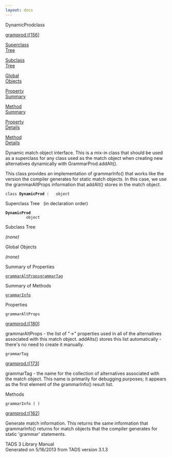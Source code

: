 ```yaml
---
layout: docs
---
```

<span class="title">DynamicProd</span><span class="type">class</span>

[gramprod.t](../file/gramprod.t.html)\[[156](../source/gramprod.t.html#156)\]

[Superclass  
Tree](#_SuperClassTree_)

[Subclass  
Tree](#_SubClassTree_)

[Global  
Objects](#_ObjectSummary_)

[Property  
Summary](#_PropSummary_)

[Method  
Summary](#_MethodSummary_)

[Property  
Details](#_Properties_)

[Method  
Details](#_Methods_)



Dynamic match object interface. This is a mix-in class that should be
used as a superclass for any class used as the match object when
creating new alternatives dynamically with GrammarProd.addAlt().

This class provides an implementation of grammarInfo() that works like
the version the compiler generates for static match objects. In this
case, we use the grammarAltProps information that addAlt() stores in the
match object.

`class `**`DynamicProd`**` :   object`



<span id="_SuperClassTree_"></span>



<span class="hdln">Superclass Tree</span>   (in declaration order)



**`DynamicProd`**  
`         object`  
<span id="_SubClassTree_"></span>



<span class="hdln">Subclass Tree</span>  



*(none)* <span id="_ObjectSummary_"></span>



<span class="hdln">Global Objects</span>  



*(none)* <span id="_PropSummary_"></span>



<span class="hdln">Summary of Properties</span>  



[`grammarAltProps`](#grammarAltProps)[`grammarTag`](#grammarTag)

<span id="_MethodSummary_"></span>



<span class="hdln">Summary of Methods</span>  



[`grammarInfo`](#grammarInfo)

<span id="_Properties_"></span>



<span class="hdln">Properties</span>  



<span id="grammarAltProps"></span>

`grammarAltProps`

[gramprod.t](../file/gramprod.t.html)\[[180](../source/gramprod.t.html#180)\]



grammarAltProps - the list of "-\>" properties used in all of the
alternatives associated with this match object. addAlts() stores this
list automatically - there's no need to create it manually.



<span id="grammarTag"></span>

`grammarTag`

[gramprod.t](../file/gramprod.t.html)\[[173](../source/gramprod.t.html#173)\]



grammarTag - the name for the collection of alternatives associated with
the match object. This name is primarily for debugging purposes; it
appears as the first element of the grammarInfo() result list.



<span id="_Methods_"></span>



<span class="hdln">Methods</span>  



<span id="grammarInfo"></span>

`grammarInfo ( )`

[gramprod.t](../file/gramprod.t.html)\[[162](../source/gramprod.t.html#162)\]



Generate match information. This returns the same information that
grammarInfo() returns for match objects that the compiler generates for
static 'grammar' statements.





TADS 3 Library Manual  
Generated on 5/16/2013 from TADS version 3.1.3


